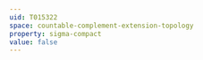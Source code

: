 ```yaml
---
uid: T015322
space: countable-complement-extension-topology
property: sigma-compact
value: false
---
```

